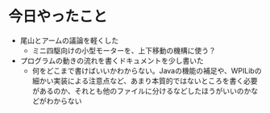 # 今日やったこと
 - 尾山とアームの議論を軽くした
   - ミニ四駆向けの小型モーターを、上下移動の機構に使う？
 - プログラムの動きの流れを書くドキュメントを少し書いた
   - 何をどこまで書けばいいかわからない。Javaの機能の補足や、WPILibの細かい実装による注意点など、あまり本質的ではないところを書く必要があるのか、それとも他のファイルに分けるなどしたほうがいいのかなどがわからない